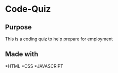 # Code-Quiz

## Purpose
This is a coding quiz to help prepare for employment

## Made with
*HTML
*CSS
*JAVASCRIPT
